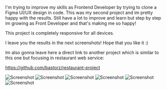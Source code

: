 I'm trying to improve my skills as Frontend Developer by trying to clone a Figma UI/UX design in code. This was my second project and im pretty happy with the results. Still have a lot to improve and learn but step by step im growing as Front Developer and that's making me so happy!

This project is completely responsive for all devices.

I leave you the results in the next screenshots! Hope that you like it :)

Im also gonna leave here a direct link to another project which is similar to this one but focusing in restaurant web service: 

https://github.com/bastorz/restaurant-project

![Screenshot](https://user-images.githubusercontent.com/91147992/153450030-5cbef3af-f80b-421b-ae84-cd477d3e005a.png)
![Screenshot](https://user-images.githubusercontent.com/91147992/153450029-c3e1ecef-b830-43fd-b1a5-4d9dc98752d5.png)
![Screenshot](https://user-images.githubusercontent.com/91147992/153450026-1ddb2e32-49f8-4bcf-974a-265f65959afb.png)
![Screenshot](https://user-images.githubusercontent.com/91147992/153450019-52b9e68f-e58a-426d-af0e-74cf5dc82245.png)
![Screenshot](https://user-images.githubusercontent.com/91147992/153450006-96136b8c-dadb-4861-9fbb-3553ce4f209e.png)
![Screenshot](https://user-images.githubusercontent.com/91147992/153450001-a35fe36a-f60a-4cb5-9c10-70dffe0857b5.png)


